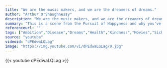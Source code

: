 ```yaml
---
title: "We are the music makers, and we are the dreamers of dreams."
author: "Arthur O'Shaughnessy"
description: "We are the music makers, and we are the dreamers of dreams. - Arthur O'Shaughnessy quotes from GetInspired365.com"
summary: "This is a scene from the Pursuit of Happyness and why you've got to protect your dream."
referenceurl: ""
tags: ["Ambition","Disease","Dreams","Health","Kindness","Movies","Sickness","Sport","Tomorrow-Page",]
source: "youtube"
videoid: "dPEdwaLQLag"
image: "https://img.youtube.com/vi/dPEdwaLQLag/0.jpg"
---
```


{{< youtube dPEdwaLQLag >}}

